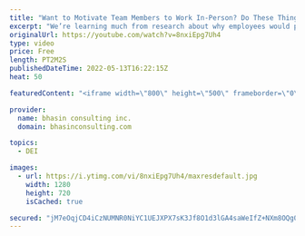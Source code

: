 ```yaml
---
title: "Want to Motivate Team Members to Work In-Person? Do These Things"
excerpt: "We’re learning much from research about why employees would prefer to work virtually and what would incentivize them to work in-person. In this video, bci’s CEO and DEI expert Ritu Bhasin explains key considerations for motivating team members to return to working in-person.  - - - - -   bhasin consulting"
originalUrl: https://youtube.com/watch?v=8nxiEpg7Uh4
type: video
price: Free
length: PT2M2S
publishedDateTime: 2022-05-13T16:22:15Z
heat: 50

featuredContent: "<iframe width=\"800\" height=\"500\" frameborder=\"0\" src=\"https://www.youtube.com/embed/8nxiEpg7Uh4\" allow=\"accelerometer; autoplay; encrypted-media; gyroscope; picture-in-picture\" allowfullscreen></iframe>"

provider:
  name: bhasin consulting inc.
  domain: bhasinconsulting.com

topics:
  - DEI

images:
  - url: https://i.ytimg.com/vi/8nxiEpg7Uh4/maxresdefault.jpg
    width: 1280
    height: 720
    isCached: true

secured: "jM7eOqjCD4iCzNUMNR0NiYC1UEJXPX7sK3Jf8O1d3lGA4saWeIfZ+NXm8OQg0zN0O+M0wWsNRRBDLhjq0R0GMjNF8zhZijCSqHJM/+mEtMZYK+lGfurbGGLTqzz0RS9A86gTPISikne0vVjt9S6pvvK4hgx2CGvKPmP89koR5NobtIPUTAnR1+zE93uG0MW/91dTXk/8Uh3uHGHd3MyYPz+MTSJnYZbyc5n4cFhiiVY57D6EK+yrCNa7C6SpJVjFdRo8oDXnp1onWrXC5RWYXKxfSta4yepgwii/Psdnu9DFgSpbsZhl2K9dzOx5P0i6oTFkFUbHJe8tQu6smBuUamLPa6FyWYrYB4Ect2UpFMgMwQIcfUT/GvKtGrFegNLbj6jURKoXTIMCNkGIHTcABg==;osN3akBvPUs0Q9j9o0iWYQ=="
---
```



